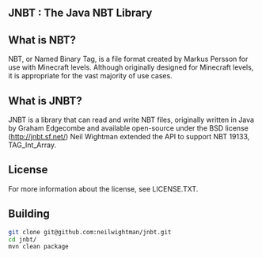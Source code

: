JNBT : The Java NBT Library
-----

What is NBT?
----

NBT, or Named Binary Tag, is a file format created by Markus Persson for use with Minecraft
levels. Although originally designed for Minecraft levels, it is appropriate for the vast
majority of use cases.

What is JNBT?
-----

JNBT is a library that can read and write NBT files, originally written in Java by
Graham Edgecombe and available open-source under the BSD license (http://jnbt.sf.net/)
Neil Wightman extended the API to support NBT 19133, TAG_Int_Array.

License
-----

For more information about the license, see LICENSE.TXT.

Building
-----

```bash
git clone git@github.com:neilwightman/jnbt.git
cd jnbt/
mvn clean package
```
